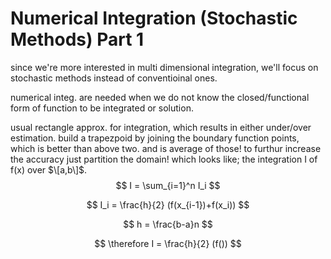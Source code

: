 # Numerical Integration (Stochastic Methods) Part 1

since we're more interested in multi dimensional integration, we'll focus on stochastic methods instead of conventioinal ones.

numerical integ. are needed when we do not know the closed/functional form of function to be integrated or solution.

usual rectangle approx. for integration, which results in either under/over estimation.
build a trapezpoid by joining the boundary function points, which is better than above two. and is average of those!
to furthur increase the accuracy just partition the domain! which looks like;
the integration I of f(x) over $\[a,b\]$.
$$ I = \sum_{i=1}^n I_i $$

$$ I_i = \frac{h}{2} (f(x_{i-1})+f(x_i)) $$

$$ h = \frac{b-a}n $$

$$ \therefore I = \frac{h}{2} (f()) $$